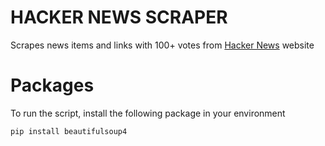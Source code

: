 # HACKER NEWS SCRAPER

Scrapes news items and links with 100+ votes from [Hacker News](https://news.ycombinator.com/news) website

# Packages

To run the script, install the following package in your environment

```
pip install beautifulsoup4
```
